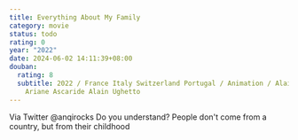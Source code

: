 ```yaml
---
title: Everything About My Family
category: movie
status: todo
rating: 0
year: "2022"
date: 2024-06-02 14:11:39+08:00
douban:
  rating: 8
  subtitle: 2022 / France Italy Switzerland Portugal / Animation / Alain Ughetto /
    Ariane Ascaride Alain Ughetto
---
```


Via Twitter @anqirocks Do you understand? People don't come from a country, but from their childhood

